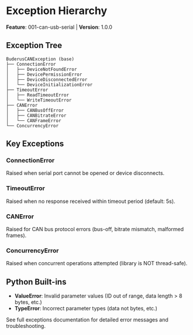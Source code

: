 # Exception Hierarchy

**Feature**: 001-can-usb-serial | **Version**: 1.0.0

## Exception Tree

```
BuderusCANException (base)
├── ConnectionError
│   ├── DeviceNotFoundError
│   ├── DevicePermissionError
│   ├── DeviceDisconnectedError
│   └── DeviceInitializationError
├── TimeoutError
│   ├── ReadTimeoutError
│   └── WriteTimeoutError
├── CANError
│   ├── CANBusOffError
│   ├── CANBitrateError
│   └── CANFrameError
└── ConcurrencyError
```

## Key Exceptions

### ConnectionError
Raised when serial port cannot be opened or device disconnects.

### TimeoutError  
Raised when no response received within timeout period (default: 5s).

### CANError
Raised for CAN bus protocol errors (bus-off, bitrate mismatch, malformed frames).

### ConcurrencyError
Raised when concurrent operations attempted (library is NOT thread-safe).

## Python Built-ins

- **ValueError**: Invalid parameter values (ID out of range, data length > 8 bytes, etc.)
- **TypeError**: Incorrect parameter types (data not bytes, etc.)

See full exceptions documentation for detailed error messages and troubleshooting.
